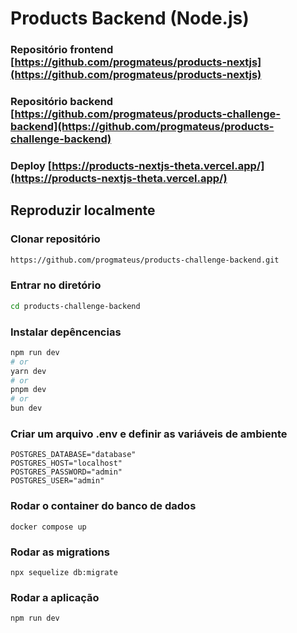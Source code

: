 # Products Backend (Node.js)

### Repositório frontend [https://github.com/progmateus/products-nextjs](https://github.com/progmateus/products-nextjs)
### Repositório backend [https://github.com/progmateus/products-challenge-backend](https://github.com/progmateus/products-challenge-backend)
### Deploy [https://products-nextjs-theta.vercel.app/](https://products-nextjs-theta.vercel.app/)

## Reproduzir localmente

### Clonar repositório

```bash
https://github.com/progmateus/products-challenge-backend.git
```

### Entrar no diretório

```bash
cd products-challenge-backend
```

### Instalar depêncencias

```bash
npm run dev
# or
yarn dev
# or
pnpm dev
# or
bun dev
```

### Criar um arquivo .env e definir as variáveis de ambiente

```
POSTGRES_DATABASE="database"
POSTGRES_HOST="localhost"
POSTGRES_PASSWORD="admin"
POSTGRES_USER="admin"
```
### Rodar o container do banco de dados

```
docker compose up
```

### Rodar as migrations

```
npx sequelize db:migrate
```

### Rodar a aplicação

```
npm run dev
```